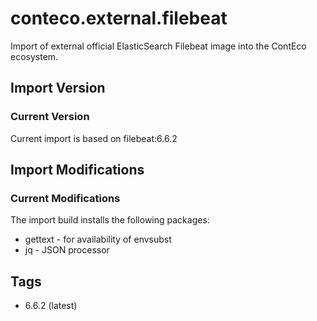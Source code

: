 # conteco.external.filebeat

Import of external official ElasticSearch Filebeat image into the ContEco ecosystem.

## Import Version

### Current Version

Current import is based on filebeat:6.6.2

## Import Modifications

### Current Modifications

The import build installs the following packages:

* gettext - for availability of envsubst
* jq - JSON processor

## Tags

* 6.6.2 (latest)  


